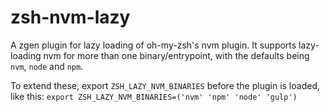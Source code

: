 # zsh-nvm-lazy
A zgen plugin for lazy loading of oh-my-zsh's nvm plugin. It supports lazy-loading nvm for more than one binary/entrypoint, with the defaults being `nvm`, `node` and `npm`.

To extend these, export `ZSH_LAZY_NVM_BINARIES` before the plugin is loaded, like this: ```export ZSH_LAZY_NVM_BINARIES=('nvm' 'npm' 'node' 'gulp')```
